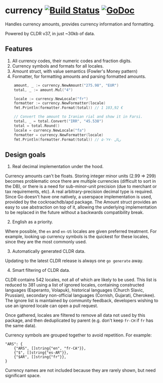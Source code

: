 # currency [![Build Status](https://travis-ci.org/bojanz/currency.png?branch=master)](https://travis-ci.org/bojanz/currency) [![GoDoc](https://godoc.org/github.com/bojanz/currency?status.svg)](https://godoc.org/github.com/bojanz/currency)

Handles currency amounts, provides currency information and formatting.

Powered by CLDR v37, in just ~30kb of data.

## Features

1. All currency codes, their numeric codes and fraction digits.
2. Currency symbols and formats for all locales.
3. Amount struct, with value semantics (Fowler's Money pattern)
4. Formatter, for formatting amounts and parsing formatted amounts.

```go
    amount, _ := currency.NewAmount("275.98", "EUR")
    total, _ := amount.Mul("4")

    locale := currency.NewLocale("fr")
    formatter := currency.NewFormatter(locale)
    fmt.Println(formatter.Format(total)) // 1 103,92 €

    // Convert the amount to Iranian rial and show it in Farsi.
    total, _ = total.Convert("IRR", "45.538")
    total = total.Round()
    locale = currency.NewLocale("fa")
    formatter = currency.NewFormatter(locale)
    fmt.Println(formatter.Format(total)) // ‎ریال ۵۰٬۲۷۰
```

## Design goals

1. Real decimal implementation under the hood.

Currency amounts can't be floats. Storing integer minor units (2.99 => 299)
becomes problematic once there are multiple currencies (difficult to sort in the
DB), or there is a need for sub-minor-unit precision (due to merchant or tax
requirements, etc). A real arbitrary-precision decimal type is required. Since
Go doesn't have one natively, a userspace implementation is used, provided by
the cockroachdb/apd package. The Amount struct provides an easy to use
abstraction on top of it, allowing the underlying implementation to be replaced
in the future without a backwards compatibility break.

2. English as a priority.

Where possible, the ``en`` and ``en-US`` locales are given preferred treatment.
For example, looking up currency symbols is the quickest for these locales,
since they are the most commonly used.

3. Automatically generated CLDR data.

Updating to the latest CLDR release is always one ``go generate`` away.

4. Smart filtering of CLDR data.

CLDR contains 542 locales, not all of which are likely to be used. This list is
reduced to 381 using a list of ignored locales, containing constructed languages
(Esperanto, Volapuk), historical languages (Church Slavic, Prussian), secondary
non-official languages (Cornish, Gujarati, Cherokee). The ignore list is
maintained by community feedback, developers wishing to use an ignored locale
can open a pull request.

Once gathered, locales are filtered to remove all data not used by this package,
and then deduplicated by parent (e.g. don't keep ``fr-CH`` if ``fr`` has the
same data).

Currency symbols are grouped together to avoid repetition. For example:

    "ARS": {
        {"ARS", []string{"en", "fr-CA"}},
        {"$", []string{"es-AR"}},
        {"$AR", []string{"fr"}},
    }

Currency names are not included because they are rarely shown, but need
significant space.
